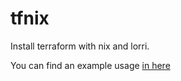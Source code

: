# tfnix
Install terraform with nix and lorri.

You can find an example usage [in here](./example/shell.nix)

